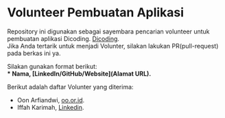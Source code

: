 # Volunteer Pembuatan Aplikasi
Repository ini digunakan sebagai sayembara pencarian volunteer untuk pembuatan aplikasi Dicoding.
[Dicoding](www.dicoding.com).<br>
Jika Anda tertarik untuk menjadi Volunter, silakan lakukan PR(pull-request) pada berkas ini ya.<br>

Silakan gunakan format berikut:<br>
**\* Nama, [LinkedIn/GitHub/Website](Alamat URL).**  

Berikut adalah daftar Volunter yang diterima:
* Oon Arfiandwi, [oo.or.id](https://oo.or.id).
* Iffah Karimah, [Linkedin](https://www.linkedin.com/in/iffahk/).


